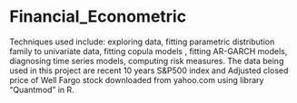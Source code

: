 # Financial_Econometric

Techniques used include: exploring data, fitting parametric distribution family to univariate data, fitting copula models
, fitting AR-GARCH models, diagnosing time series models, computing risk measures. The data being used in this project are 
recent 10 years S&P500 index and Adjusted closed price of Well Fargo stock downloaded from yahoo.com using library “Quantmod” in R. 
